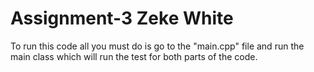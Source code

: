 # Assignment-3 Zeke White
To run this code all you must do is go to the "main.cpp" file and run the main class which will run the test for both
parts of the code.